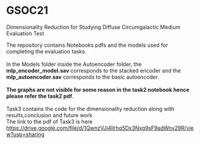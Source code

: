 # GSOC21
Dimensionality Reduction for Studying Diffuse Circumgalactic Medium Evaluation Test

The repository contains Notebooks pdfs and the models used for completing the evaluation tasks.<br><br>
In the Models folder inside the Autoencoder folder, the <b>mlp_encoder_model.sav</b> corresponds to the stacked encoder and the <b>mlp_autoencoder.sav</b> corresponds to the basic autoencoder.<br><br>
<b>The graphs are not visible for some reason in the task2 notebook hence please refer the task2 pdf</b>.<br><br>
Task3 contains the code for the dimensionality reduction along with results,conclusion and future work<br>
The link to the pdf of Task3 is here https://drive.google.com/file/d/1QwnzVJi4llrhq5Dx3Nxg9sF9adWnv29R/view?usp=sharing
